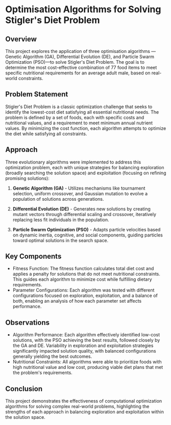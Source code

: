 # Optimisation Algorithms for Solving Stigler's Diet Problem
## Overview

This project explores the application of three optimisation algorithms — Genetic Algorithm (GA), Differential Evolution (DE), and Particle Swarm Optimization (PSO)—to solve Stigler's Diet Problem. The goal is to determine the most cost-effective combination of 77 food items to meet specific nutritional requirements for an average adult male, based on real-world constraints.
## Problem Statement

Stigler's Diet Problem is a classic optimization challenge that seeks to identify the lowest-cost diet satisfying all essential nutritional needs. The problem is defined by a set of foods, each with specific costs and nutritional values, and a requirement to meet minimum annual nutrient values. By minimizing the cost function, each algorithm attempts to optimize the diet while satisfying all constraints.
## Approach

Three evolutionary algorithms were implemented to address this optimization problem, each with unique strategies for balancing exploration (broadly searching the solution space) and exploitation (focusing on refining promising solutions):

1. **Genetic Algorithm (GA)** - Utilizes mechanisms like tournament selection, uniform crossover, and Gaussian mutation to evolve a population of solutions across generations.

2. **Differential Evolution (DE)** - Generates new solutions by creating mutant vectors through differential scaling and crossover, iteratively replacing less fit individuals in the population.

3. **Particle Swarm Optimization (PSO)** - Adapts particle velocities based on dynamic inertia, cognitive, and social components, guiding particles toward optimal solutions in the search space.

## Key Components

* Fitness Function: The fitness function calculates total diet cost and applies a penalty for solutions that do not meet nutritional constraints. This guides each algorithm to minimize cost while fulfilling dietary requirements.
* Parameter Configurations: Each algorithm was tested with different configurations focused on exploration, exploitation, and a balance of both, enabling an analysis of how each parameter set affects performance.

## Observations

* Algorithm Performance: Each algorithm effectively identified low-cost solutions, with the PSO achieving the best results, followed closely by the GA and DE. Variability in exploration and exploitation strategies significantly impacted solution quality, with balanced configurations generally yielding the best outcomes.
* Nutritional Constraints: All algorithms were able to prioritize foods with high nutritional value and low cost, producing viable diet plans that met the problem's requirements.

## Conclusion

This project demonstrates the effectiveness of computational optimization algorithms for solving complex real-world problems, highlighting the strengths of each approach in balancing exploration and exploitation within the solution space.
